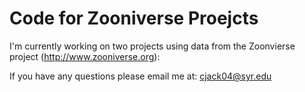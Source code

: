 # Code for Zooniverse Proejcts

I'm currently working on two projects using data from the Zoonvierse project (http://www.zooniverse.org):

If you have any questions please email me at: cjack04@syr.edu
